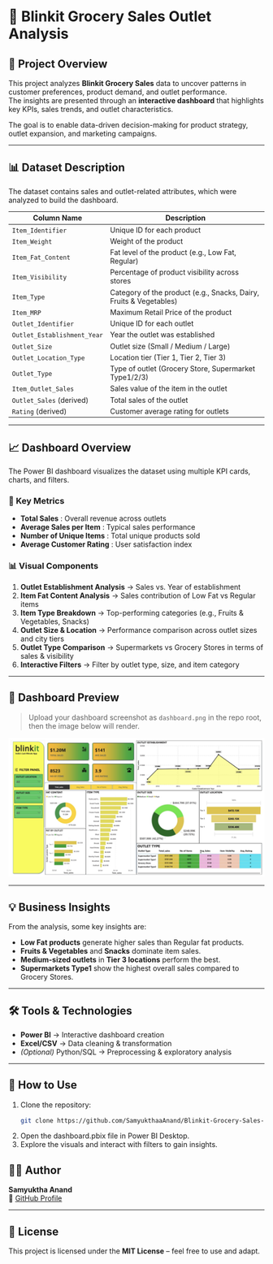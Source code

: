 # 🛒 Blinkit Grocery Sales Outlet Analysis

## 📌 Project Overview
This project analyzes **Blinkit Grocery Sales** data to uncover patterns in customer preferences, product demand, and outlet performance.  
The insights are presented through an **interactive dashboard** that highlights key KPIs, sales trends, and outlet characteristics.  

The goal is to enable data-driven decision-making for product strategy, outlet expansion, and marketing campaigns.  

---

## 📊 Dataset Description
The dataset contains sales and outlet-related attributes, which were analyzed to build the dashboard.  

| Column Name             | Description                                                                 |
|--------------------------|-----------------------------------------------------------------------------|
| `Item_Identifier`        | Unique ID for each product                                                 |
| `Item_Weight`            | Weight of the product                                                      |
| `Item_Fat_Content`       | Fat level of the product (e.g., Low Fat, Regular)                          |
| `Item_Visibility`        | Percentage of product visibility across stores                             |
| `Item_Type`              | Category of the product (e.g., Snacks, Dairy, Fruits & Vegetables)         |
| `Item_MRP`               | Maximum Retail Price of the product                                        |
| `Outlet_Identifier`      | Unique ID for each outlet                                                  |
| `Outlet_Establishment_Year` | Year the outlet was established                                        |
| `Outlet_Size`            | Outlet size (Small / Medium / Large)                                       |
| `Outlet_Location_Type`   | Location tier (Tier 1, Tier 2, Tier 3)                                     |
| `Outlet_Type`            | Type of outlet (Grocery Store, Supermarket Type1/2/3)                      |
| `Item_Outlet_Sales`      | Sales value of the item in the outlet                                      |
| `Outlet_Sales` (derived) | Total sales of the outlet                                                  |
| `Rating` (derived)       | Customer average rating for outlets                                        |

---

## 📈 Dashboard Overview
The Power BI dashboard visualizes the dataset using multiple KPI cards, charts, and filters.

### 🔑 Key Metrics
- **Total Sales** : Overall revenue across outlets  
- **Average Sales per Item** : Typical sales performance  
- **Number of Unique Items** : Total unique products sold  
- **Average Customer Rating** : User satisfaction index  

### 📊 Visual Components
1. **Outlet Establishment Analysis** → Sales vs. Year of establishment  
2. **Item Fat Content Analysis** → Sales contribution of Low Fat vs Regular items  
3. **Item Type Breakdown** → Top-performing categories (e.g., Fruits & Vegetables, Snacks)  
4. **Outlet Size & Location** → Performance comparison across outlet sizes and city tiers  
5. **Outlet Type Comparison** → Supermarkets vs Grocery Stores in terms of sales & visibility  
6. **Interactive Filters** → Filter by outlet type, size, and item category  

---

## 📸 Dashboard Preview
> Upload your dashboard screenshot as `dashboard.png` in the repo root, then the image below will render.  

![Blinkit Dashboard](dashboard.jpg)

---

## 💡 Business Insights
From the analysis, some key insights are:
- **Low Fat products** generate higher sales than Regular fat products.  
- **Fruits & Vegetables** and **Snacks** dominate item sales.  
- **Medium-sized outlets** in **Tier 3 locations** perform the best.  
- **Supermarkets Type1** show the highest overall sales compared to Grocery Stores.  

---

## 🛠 Tools & Technologies
- **Power BI** → Interactive dashboard creation  
- **Excel/CSV** → Data cleaning & transformation  
- *(Optional)* Python/SQL → Preprocessing & exploratory analysis  

---

## 📂 How to Use
1. Clone the repository:  
   ```bash
   git clone https://github.com/SamyukthaaAnand/Blinkit-Grocery-Sales-Outlet-Analysis.git

2. Open the dashboard.pbix file in Power BI Desktop.
3. Explore the visuals and interact with filters to gain insights.

## 👩‍💻 Author
**Samyuktha Anand**  
🔗 [GitHub Profile](https://github.com/SamyukthaaAnand)

---

## 📜 License
This project is licensed under the **MIT License** – feel free to use and adapt.
